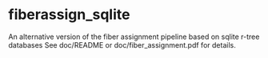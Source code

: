 # fiberassign_sqlite
An alternative version of the fiber assignment pipeline based on sqlite r-tree databases
See doc/README or doc/fiber_assignment.pdf for details.

